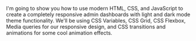I'm going to show you how to use modern HTML, CSS, and JavaScript to create a completely responsive admin dashboards with light and dark mode theme functionality. We'll be using CSS Variables, CSS Grid, CSS Flexbox, Media queries for our responsive design, and CSS  transitions and animations for some cool animation effects.

